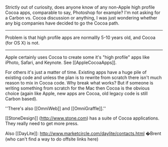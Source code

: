 Strictly out of curiosity, does anyone know of any non-Apple high profile Cocoa apps, comparable to say, Photoshop for example?  I'm not asking for a Carbon vs. Cocoa discussion or anything, I was just wondering whether any big companies have decided to go the Cocoa path.

----

Problem is that high profile apps are normallly 5-10 years old, and Cocoa (for OS X) is not.

----

Apple certainly uses Cocoa to create some it's "high profile" apps like iPhoto, Safari, and Keynote. See [[AppleCocoaApps]].

For others it's just a matter of time.  Existing apps have a huge pile of existing code and unless the plan is to rewrite from scratch there isn't much reason to mix in Cocoa code. Why break what works? But if someone is writing something from scratch for the Mac then Cocoa is the obvious choice (again like Apple, new apps are Cocoa, old legacy code is still Carbon based).

''There's also [[OmniWeb]] and [[OmniGraffle]].''

[[StoneDesign]] (http://www.stone.com) has a suite of Cocoa applications. They really need to get more press.

Also [[DayLite]]: http://www.marketcircle.com/daylite/contacts.html �Brent (who can't find a way to do offsite links here)
